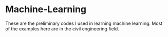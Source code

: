 # Machine-Learning
These are the preliminary codes I used in learning machine learning. Most of the examples here are in the civil engineering field. 
